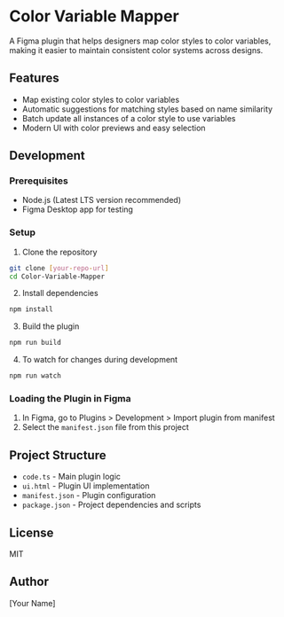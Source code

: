 # Color Variable Mapper

A Figma plugin that helps designers map color styles to color variables, making it easier to maintain consistent color systems across designs.

## Features

- Map existing color styles to color variables
- Automatic suggestions for matching styles based on name similarity
- Batch update all instances of a color style to use variables
- Modern UI with color previews and easy selection

## Development

### Prerequisites

- Node.js (Latest LTS version recommended)
- Figma Desktop app for testing

### Setup

1. Clone the repository
```bash
git clone [your-repo-url]
cd Color-Variable-Mapper
```

2. Install dependencies
```bash
npm install
```

3. Build the plugin
```bash
npm run build
```

4. To watch for changes during development
```bash
npm run watch
```

### Loading the Plugin in Figma

1. In Figma, go to Plugins > Development > Import plugin from manifest
2. Select the `manifest.json` file from this project

## Project Structure

- `code.ts` - Main plugin logic
- `ui.html` - Plugin UI implementation
- `manifest.json` - Plugin configuration
- `package.json` - Project dependencies and scripts

## License

MIT

## Author

[Your Name] 